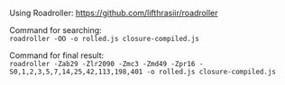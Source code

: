 Using Roadroller: https://github.com/lifthrasiir/roadroller

Command for searching:  
`roadroller -OO -o rolled.js closure-compiled.js`

Command for final result:  
`roadroller -Zab29 -Zlr2090 -Zmc3 -Zmd49 -Zpr16 -S0,1,2,3,5,7,14,25,42,113,198,401 -o rolled.js closure-compiled.js`
